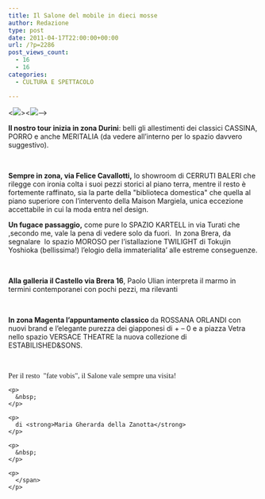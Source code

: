 ```yaml
---
title: Il Salone del mobile in dieci mosse
author: Redazione
type: post
date: 2011-04-17T22:00:00+00:00
url: /?p=2286
post_views_count:
  - 16
  - 16
categories:
  - CULTURA E SPETTACOLO

---
```

<<img decoding="async" src="https://progressonline.it/wp-content/plugins/wp-ultimate-csv-importer/images/noimage.png" />><<img decoding="async" src="https://progressonline.it/wp-content/plugins/wp-ultimate-csv-importer/images/noimage.png" />&#8211;><!--<img decoding="async" src="https://progressonline.it/wp-content/plugins/wp-ultimate-csv-importer/images/noimage.png" />><<img decoding="async" src="https://progressonline.it/wp-content/plugins/wp-ultimate-csv-importer/images/noimage.png" />-->

<!--<img decoding="async" src="https://progressonline.it/wp-content/plugins/wp-ultimate-csv-importer/images/noimage.png" />><<img decoding="async" src="https://progressonline.it/wp-content/plugins/wp-ultimate-csv-importer/images/noimage.png" />-->

<!--<img decoding="async" src="https://progressonline.it/wp-content/plugins/wp-ultimate-csv-importer/images/noimage.png" />><<img decoding="async" src="https://progressonline.it/wp-content/plugins/wp-ultimate-csv-importer/images/noimage.png" />-->

**Il nostro tour inizia in zona Durini**: belli gli allestimenti dei classici CASSINA, PORRO e anche MERITALIA (da vedere all&#8217;interno per lo spazio davvero suggestivo).



&nbsp;



**Sempre in zona, via Felice Cavallotti,** lo showroom di CERRUTI BALERI che rilegge con ironia colta i suoi pezzi storici al piano terra, mentre il resto &egrave; fortemente raffinato, sia la parte della "biblioteca domestica" che quella al piano superiore con l&#8217;intervento della Maison Margiela, unica eccezione accettabile in cui&nbsp;la moda entra nel design.&nbsp;



<p class="MsoNormal">
  <p>
    <strong>Un fugace passaggio,</strong> come pure lo SPAZIO KARTELL in via Turati che ,secondo me, vale la pena di vedere solo da fuori. &nbsp;In zona&nbsp;Brera, da segnalare &nbsp;lo spazio MOROSO per l&#8217;istallazione TWILIGHT di Tokujin Yoshioka&nbsp;(bellissima!) l&#8217;elogio della immaterialita&#8217; alle estreme conseguenze.
  </p>
  
  <p>
  </p>
  
  <p class="MsoNormal">
    &nbsp;
  </p>
  
  <p>
  </p>
  
  <p class="MsoNormal">
    <strong>Alla galleria il Castello via Brera 16</strong>, Paolo Ulian interpreta il marmo in termini contemporanei con pochi pezzi, ma rilevanti
  </p>
  
  <p>
    &nbsp;
  </p>
  
  <p>
    <strong>In zona Magenta l&#8217;appuntamento classico </strong>da ROSSANA ORLANDI con nuovi brand e l&#8217;elegante purezza dei giapponesi di&nbsp;+&nbsp;&#8211; 0 e a piazza Vetra nello spazio VERSACE THEATRE la nuova collezione di ESTABILISHED&SONS.
  </p>
  
  <p>
  </p>
  
  <p class="MsoNormal">
    &nbsp;
  </p>
  
  <p>
  </p>
  
  <p>
    <span style="font-size: 11pt; line-height: 115%; font-family: &quot;Calibri&quot;,&quot;sans-serif&quot;;">Per il resto &nbsp;"fate vobis", il Salone vale sempre&nbsp;una visita!</p> 
    
    <p>
      &nbsp;
    </p>
    
    <p>
      di <strong>Maria Gherarda della Zanotta</strong>
    </p>
    
    <p>
      &nbsp;
    </p>
    
    <p>
      </span>
    </p>